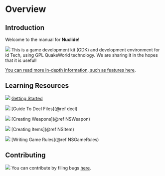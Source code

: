 # Overview

## Introduction

Welcome to the manual for **Nuclide**!

![](brick.png) This is a game development kit (GDK) and development environment for id Tech, using GPL QuakeWorld technology. We are sharing it in the hopes that it is useful!

[You can read more in-depth information, such as features here](About.md).

## Learning Resources

![](hourglass.png) [Getting Started](GettingStarted.md)

![](table.png) [Guide To Decl Files](@ref decl)

![](table_edit.png) [Creating Weapons](@ref NSWeapon)

![](table_edit.png) [Creating Items](@ref NSItem)

![](page_code.png) [Writing Game Rules](@ref NSGameRules)


## Contributing

![](bug.png) You can contribute by filing bugs [here](https://www.github.com/veravisions/nuclide).
